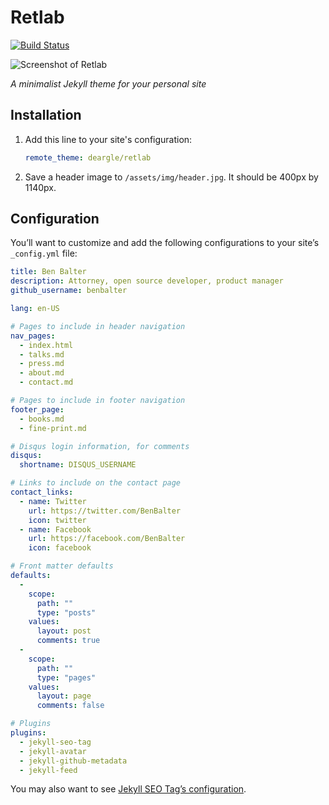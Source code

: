 # Retlab

[![Build Status](https://travis-ci.org/benbalter/retlab.svg?branch=master)](https://travis-ci.org/benbalter/retlab)

![Screenshot of Retlab](screenshot.png)

*A minimalist Jekyll theme for your personal site*


## Installation

1. Add this line to your site's configuration:

   ```yaml
   remote_theme: deargle/retlab
   ```

2. Save a header image to `/assets/img/header.jpg`. It should be 400px by 1140px.

## Configuration

You’ll want to customize and add the following configurations to your site’s `_config.yml` file:

```yml
title: Ben Balter
description: Attorney, open source developer, product manager
github_username: benbalter

lang: en-US

# Pages to include in header navigation
nav_pages:
  - index.html
  - talks.md
  - press.md
  - about.md
  - contact.md

# Pages to include in footer navigation
footer_page:
  - books.md
  - fine-print.md

# Disqus login information, for comments
disqus:
  shortname: DISQUS_USERNAME

# Links to include on the contact page
contact_links:
  - name: Twitter
    url: https://twitter.com/BenBalter
    icon: twitter
  - name: Facebook
    url: https://facebook.com/BenBalter
    icon: facebook

# Front matter defaults
defaults:
  -
    scope:
      path: ""
      type: "posts"
    values:
      layout: post
      comments: true
  -
    scope:
      path: ""
      type: "pages"
    values:
      layout: page
      comments: false

# Plugins
plugins:
  - jekyll-seo-tag
  - jekyll-avatar
  - jekyll-github-metadata
  - jekyll-feed
```

You may also want to see [Jekyll SEO Tag’s configuration](https://github.com/jekyll/jekyll-seo-tag).
